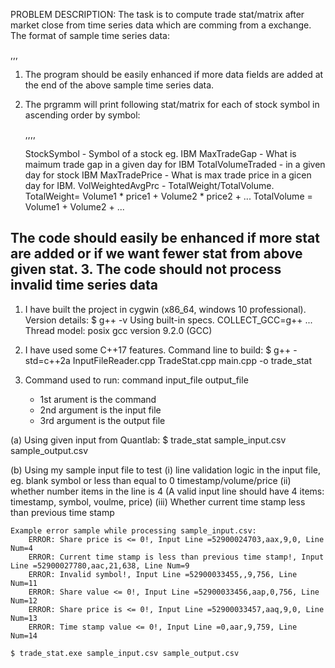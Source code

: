 PROBLEM DESCRIPTION:
  The task is to compute trade stat/matrix after market close from time series
  data which are comming from a exchange. The format of sample time series data:

  <TimeStamp>,<StockSymbol>,<Volume>,<Price>

  1. The program should be easily enhanced if more data fields are added at the
  end of the above sample time series data. 
  2. The prgramm will print following stat/matrix for each of stock symbol in
     ascending order by symbol:

     <StockSymbol>,<MaxTradeGap>,<TotalVolumeTraded>,<MaxTradePrice>,<VolWeightedAvgPrc>

     StockSymbol - Symbol of a stock eg. IBM
     MaxTradeGap - What is maimum trade gap in a given day for IBM
     TotalVolumeTraded - in a given day for stock IBM
     MaxTradePrice - What is max trade price in a gicen day for IBM.
     VolWeightedAvgPrc - TotalWeight/TotalVolume.
         TotalWeight= Volume1 * price1 + Volume2 * price2 + ...
         TotalVolume = Volume1 + Volume2 + ...

   The code should easily be enhanced if more stat are added or if we want
   fewer stat from above given stat.
 3. The code should not process invalid time series data
----------------------------------------------------------------------

1. I have built the project in cygwin (x86_64, windows 10 professional). Version
details:
$ g++ -v
Using built-in specs.
COLLECT_GCC=g++
...
Thread model: posix
gcc version 9.2.0 (GCC)
 
2. I have used some C++17 features. Command line to build:
  $ g++ -std=c++2a  InputFileReader.cpp TradeStat.cpp main.cpp -o trade_stat

3. Command used to run: command input_file output_file
   - 1st arument is the command
   - 2nd argument is the input file
   - 3rd argument is the output file

  (a) Using given input from Quantlab:
     $ trade_stat sample_input.csv sample_output.csv

  (b) Using my sample input file to test 
      (i) line validation logic in the input file, eg. blank symbol or 
          less than equal to 0 timestamp/volume/price
      (ii) whether number items in the line is 4 (A valid input line
           should have 4 items: timestamp, symbol, voulme, price)
      (iii) Whether current time stamp less than previous time stamp

    Example error sample while processing sample_input.csv:
        ERROR: Share price is <= 0!, Input Line =52900024703,aax,9,0, Line Num=4
        ERROR: Current time stamp is less than previous time stamp!, Input Line =52900027780,aac,21,638, Line Num=9
        ERROR: Invalid symbol!, Input Line =52900033455,,9,756, Line Num=11
        ERROR: Share value <= 0!, Input Line =52900033456,aap,0,756, Line Num=12
        ERROR: Share price is <= 0!, Input Line =52900033457,aaq,9,0, Line Num=13
        ERROR: Time stamp value <= 0!, Input Line =0,aar,9,759, Line Num=14

    $ trade_stat.exe sample_input.csv sample_output.csv
